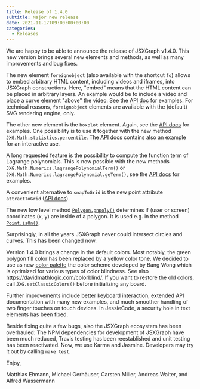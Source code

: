```yaml
---
title: Release of 1.4.0
subtitle: Major new release
date: 2021-11-17T09:00:00+00:00
categories:
  - Releases
---
```


We are happy to be able to announce the release of JSXGraph v1.4.0. This new version brings several new elements and methods, as well as many improvements and bug fixes.

The new element `foreignobject` (also available with the shortcut `fo`) allows to embed arbitrary HTML content, including videos and iframes, into JSXGraph constructions. Here, "embed" means that the HTML content can be placed in arbitrary layers. An example would be to include a video and place a curve element "above" the video. See the [API doc](https://jsxgraph.org/docs/symbols/ForeignObject.html) for examples.
For technical reasons, `foreignobject` elements are available with the (default) SVG rendering engine, only.

The other new element is the `boxplot` element. Again, see the [API docs](https://jsxgraph.org/docs/symbols/Boxplot.html) for examples. One possibility is to use it together with the new method [`JXG.Math.statistics.percentile`](https://jsxgraph.org/docs/symbols/JXG.Math.Statistics.html#.percentile). The [API docs](https://jsxgraph.org/docs/symbols/Boxplot.html) contains also an example for an interactive use.

A long requested feature is the possibility to compute the function term of Lagrange polynomials. This is now possible with the new methods `JXG.Math.Numerics.lagrangePolynomialTerm()` or `JXG.Math.Numerics.lagrangePolynomial.geTerm()`, see the [API docs](https://jsxgraph.org/docs/symbols/JXG.Math.Numerics.html#.lagrangePolynomialTerm) for examples.

A convenient alternative to `snapToGrid` is the new point attribute `attractToGrid` ([API docs](https://jsxgraph.org/docs/symbols/Point.html#attractToGrid)).

The new low level method [`Polygon.pnpoly()`](https://jsxgraph.org/docs/symbols/JXG.Polygon.html#pnpoly) determines if (user or screen) coordinates (x, y) are inside of a polygon. It is used e.g. in the method [`Point.isOn()`](https://jsxgraph.org/docs/symbols/JXG.Point.html#isOn).

Surprisingly, in all the years JSXGraph never could intersect circles and curves. This has been changed now.

Version 1.4.0 brings a change in the default colors. Most notably, the green polygon fill color has been replaced by a yellow color tone. We decided to use as new [color palette](https://jsxgraph.org/docs/symbols/JXG.html#.paletteWong) the color scheme developed by Bang Wong which is optimized for various types of color blindness. See also <https://davidmathlogic.com/colorblind/>. If you want to restore the old colors, call `JXG.setClassicColors()` before initializing any board.

Further improvements include better keyboard interaction, extended API documentation with many new examples, and much smoother handling of two finger touches on touch devices. In JessieCode, a security hole in text elements has been fixed.

Beside fixing quite a few bugs, also the JSXGraph ecosystem has been overhauled: The NPM dependencies for development of JSXGraph have been much reduced, Travis testing has been reestablished and unit testing has been reactivated. Now, we use Karma and Jasmine. Developers may try it out by calling `make test`.

Enjoy,

Matthias Ehmann, Michael Gerhäuser, Carsten Miller, Andreas Walter, and Alfred Wassermann
